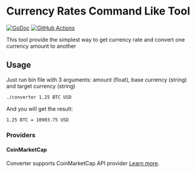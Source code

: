 # Currency Rates Command Like Tool

[![GoDoc](https://img.shields.io/badge/go-documentation-blue.svg?style=flat-square)](https://pkg.go.dev/github.com/Je33/bestratelimiter)
[![GitHub Actions](https://img.shields.io/github/actions/workflow/status/Je33/bestratelimiter/pipeline.yml?style=flat-square)](https://github.com/Je33/bestratelimiter/actions/workflows/pipeline.yml)


This tool provide the simplest way to get currency rate and convert one currency amount to another 


## Usage

Just run bin file with 3 arguments: amount (float), base currency (string) and target currency (string)

 ```sh
 ./converter 1.25 BTC USD
 ```

And you will get the result:

```sh
1.25 BTC = 10903.75 USD
```

### Providers

#### CoinMarketCap

Converter supports CoinMarketCap API provider
[Learn more](https://pkg.go.dev/github.com/Je33/currency-converter/internal/provider/coinmarketcap).
